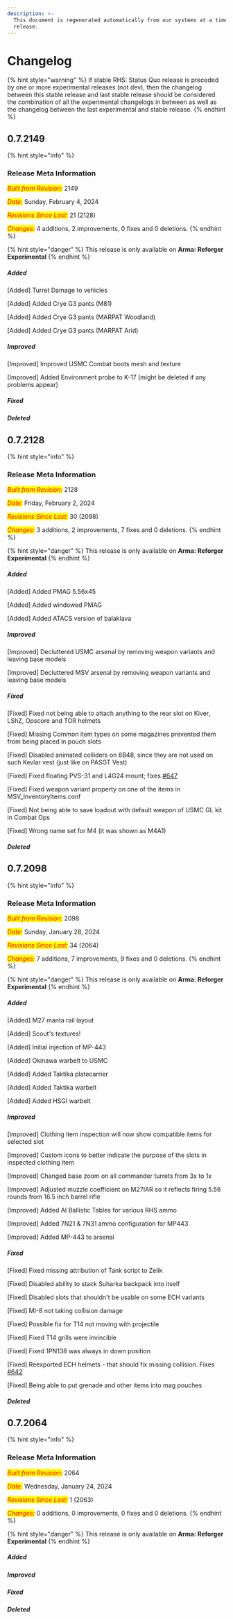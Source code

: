 ```yaml
---
description: >-
  This document is regenerated automatically from our systems at a time of a
  release.
---
```


# Changelog

{% hint style="warning" %}
If stable RHS: Status Quo release is preceded by one or more experimental releases (not dev), then the changelog between this stable release and last stable release should be considered the combination of all the experimental changelogs in between as well as the changelog between the last experimental and stable release.
{% endhint %}

<!-- reset point -->
<!-- changelog insert -->

## 0.7.2149

<!-- revision 2149 -->
  
{% hint style="info" %}
### **Release Meta Information**

_<mark style="color:red;">Built from Revision:</mark>_ 2149

_<mark style="color:red;">Date:</mark>_ Sunday, February 4, 2024

_<mark style="color:red;">Revisions Since Last:</mark>_ 21 (2128)

_<mark style="color:red;">Changes:</mark>_ 4 additions, 2 improvements, 0 fixes and 0 deletions.
{% endhint %}


{% hint style="danger" %}
This release is only available on **Arma: Reforger Experimental**
{% endhint %}


##### Added


[Added] Turret Damage to vehicles

[Added] Added Crye G3 pants (M81)

[Added] Added Crye G3 pants (MARPAT Woodland)

[Added] Added Crye G3 pants (MARPAT Arid)


##### Improved


[Improved] Improved USMC Combat boots mesh and texture

[Improved] Added Environment probe to K-17 (might be deleted if any problems appear)


##### Fixed



##### Deleted




## 0.7.2128

<!-- revision 2128 -->
  
{% hint style="info" %}
### **Release Meta Information**

_<mark style="color:red;">Built from Revision:</mark>_ 2128

_<mark style="color:red;">Date:</mark>_ Friday, February 2, 2024

_<mark style="color:red;">Revisions Since Last:</mark>_ 30 (2098)

_<mark style="color:red;">Changes:</mark>_ 3 additions, 2 improvements, 7 fixes and 0 deletions.
{% endhint %}


{% hint style="danger" %}
This release is only available on **Arma: Reforger Experimental**
{% endhint %}


##### Added


[Added] Added PMAG 5.56x45

[Added] Added windowed PMAG

[Added] Added ATACS version of balaklava


##### Improved


[Improved] Decluttered USMC arsenal by removing weapon variants and leaving base models

[Improved] Decluttered MSV arsenal by removing weapon variants and leaving base models


##### Fixed


[Fixed] Fixed not being able to attach anything to the rear slot on Kiver, LShZ, Opscore and TOR helmets

[Fixed] Missing Common item types on some magazines prevented them from being placed in pouch slots

[Fixed] Disabled animated colliders on 6B48, since they are not used on such Kevlar vest (just like on PASGT Vest)

[Fixed] Fixed floating PVS-31 and L4G24 mount; fixes [#647](https://github.com/RHSMODS/statusquo/issues/647)

[Fixed] Fixed weapon variant property on one of the items in MSV_InventoryItems.conf

[Fixed] Not being able to save loadout with default weapon of USMC GL kit in Combat Ops

[Fixed] Wrong name set for M4 (it was shown as M4A1)


##### Deleted




## 0.7.2098

<!-- revision 2098 -->
  
{% hint style="info" %}
### **Release Meta Information**

_<mark style="color:red;">Built from Revision:</mark>_ 2098

_<mark style="color:red;">Date:</mark>_ Sunday, January 28, 2024

_<mark style="color:red;">Revisions Since Last:</mark>_ 34 (2064)

_<mark style="color:red;">Changes:</mark>_ 7 additions, 7 improvements, 9 fixes and 0 deletions.
{% endhint %}


{% hint style="danger" %}
This release is only available on **Arma: Reforger Experimental**
{% endhint %}


##### Added


[Added] M27 manta rail layout

[Added] Scout's textures!

[Added] Initial injection of MP-443

[Added] Okinawa warbelt to USMC

[Added] Added Taktika platecarrier

[Added] Added Taktika warbelt

[Added] Added HSGI warbelt


##### Improved


[Improved] Clothing item inspection will now show compatible items for selected slot

[Improved] Custom icons to better indicate the purpose of the slots in inspected clothing item

[Improved] Changed base zoom on all commander turrets from 3x to 1x

[Improved] Adjusted muzzle coefficient on M27IAR so it reflects firing 5.56 rounds from 16.5 inch barrel rifle

[Improved] Added AI Ballistic Tables for various RHS ammo

[Improved] Added 7N21 & 7N31 ammo configuration for MP443

[Improved] Added MP-443 to arsenal


##### Fixed


[Fixed] Fixed missing attribution of Tank script to Zelik

[Fixed] Disabled ability to stack Suharka backpack into itself

[Fixed] Disabled slots that shouldn't be usable on some ECH variants

[Fixed] MI-8 not taking collision damage

[Fixed] Possible fix for T14 not moving with projectile

[Fixed] Fixed T14 grills were invincible

[Fixed] Fixed 1PN138 was always in down position

[Fixed] Reexported ECH helmets - that should fix missing collision. Fixes [#642](https://github.com/RHSMODS/statusquo/issues/642)

[Fixed] Being able to put grenade and other items into mag pouches


##### Deleted




## 0.7.2064

<!-- revision 2064 -->
  
{% hint style="info" %}
### **Release Meta Information**

_<mark style="color:red;">Built from Revision:</mark>_ 2064

_<mark style="color:red;">Date:</mark>_ Wednesday, January 24, 2024

_<mark style="color:red;">Revisions Since Last:</mark>_ 1 (2063)

_<mark style="color:red;">Changes:</mark>_ 0 additions, 0 improvements, 0 fixes and 0 deletions.
{% endhint %}


{% hint style="danger" %}
This release is only available on **Arma: Reforger Experimental**
{% endhint %}


##### Added



##### Improved



##### Fixed



##### Deleted

